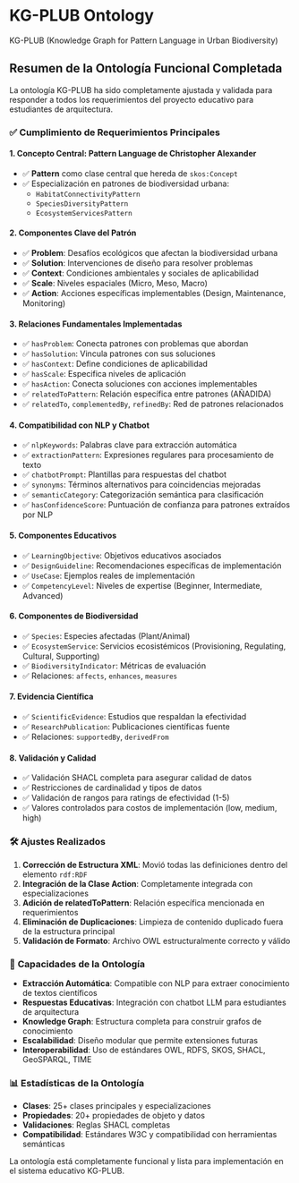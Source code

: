 # KG-PLUB Ontology
KG-PLUB (Knowledge Graph for Pattern Language in Urban Biodiversity)

## Resumen de la Ontología Funcional Completada

La ontología KG-PLUB ha sido completamente ajustada y validada para responder a todos los requerimientos del proyecto educativo para estudiantes de arquitectura. 

### ✅ **Cumplimiento de Requerimientos Principales**

#### 1. **Concepto Central: Pattern Language de Christopher Alexander**
- ✅ **Pattern** como clase central que hereda de `skos:Concept`
- ✅ Especialización en patrones de biodiversidad urbana:
  - `HabitatConnectivityPattern`
  - `SpeciesDiversityPattern` 
  - `EcosystemServicesPattern`

#### 2. **Componentes Clave del Patrón**
- ✅ **Problem**: Desafíos ecológicos que afectan la biodiversidad urbana
- ✅ **Solution**: Intervenciones de diseño para resolver problemas
- ✅ **Context**: Condiciones ambientales y sociales de aplicabilidad
- ✅ **Scale**: Niveles espaciales (Micro, Meso, Macro)
- ✅ **Action**: Acciones específicas implementables (Design, Maintenance, Monitoring)

#### 3. **Relaciones Fundamentales Implementadas**
- ✅ `hasProblem`: Conecta patrones con problemas que abordan
- ✅ `hasSolution`: Vincula patrones con sus soluciones
- ✅ `hasContext`: Define condiciones de aplicabilidad
- ✅ `hasScale`: Especifica niveles de aplicación
- ✅ `hasAction`: Conecta soluciones con acciones implementables
- ✅ `relatedToPattern`: Relación específica entre patrones (AÑADIDA)
- ✅ `relatedTo`, `complementedBy`, `refinedBy`: Red de patrones relacionados

#### 4. **Compatibilidad con NLP y Chatbot**
- ✅ `nlpKeywords`: Palabras clave para extracción automática
- ✅ `extractionPattern`: Expresiones regulares para procesamiento de texto
- ✅ `chatbotPrompt`: Plantillas para respuestas del chatbot
- ✅ `synonyms`: Términos alternativos para coincidencias mejoradas
- ✅ `semanticCategory`: Categorización semántica para clasificación
- ✅ `hasConfidenceScore`: Puntuación de confianza para patrones extraídos por NLP

#### 5. **Componentes Educativos**
- ✅ `LearningObjective`: Objetivos educativos asociados
- ✅ `DesignGuideline`: Recomendaciones específicas de implementación
- ✅ `UseCase`: Ejemplos reales de implementación
- ✅ `CompetencyLevel`: Niveles de expertise (Beginner, Intermediate, Advanced)

#### 6. **Componentes de Biodiversidad**
- ✅ `Species`: Especies afectadas (Plant/Animal)
- ✅ `EcosystemService`: Servicios ecosistémicos (Provisioning, Regulating, Cultural, Supporting)
- ✅ `BiodiversityIndicator`: Métricas de evaluación
- ✅ Relaciones: `affects`, `enhances`, `measures`

#### 7. **Evidencia Científica**
- ✅ `ScientificEvidence`: Estudios que respaldan la efectividad
- ✅ `ResearchPublication`: Publicaciones científicas fuente
- ✅ Relaciones: `supportedBy`, `derivedFrom`

#### 8. **Validación y Calidad**
- ✅ Validación SHACL completa para asegurar calidad de datos
- ✅ Restricciones de cardinalidad y tipos de datos
- ✅ Validación de rangos para ratings de efectividad (1-5)
- ✅ Valores controlados para costos de implementación (low, medium, high)

### 🛠️ **Ajustes Realizados**

1. **Corrección de Estructura XML**: Movió todas las definiciones dentro del elemento `rdf:RDF`
2. **Integración de la Clase Action**: Completamente integrada con especializaciones
3. **Adición de relatedToPattern**: Relación específica mencionada en requerimientos
4. **Eliminación de Duplicaciones**: Limpieza de contenido duplicado fuera de la estructura principal
5. **Validación de Formato**: Archivo OWL estructuralmente correcto y válido

### 🎯 **Capacidades de la Ontología**

- **Extracción Automática**: Compatible con NLP para extraer conocimiento de textos científicos
- **Respuestas Educativas**: Integración con chatbot LLM para estudiantes de arquitectura
- **Knowledge Graph**: Estructura completa para construir grafos de conocimiento
- **Escalabilidad**: Diseño modular que permite extensiones futuras
- **Interoperabilidad**: Uso de estándares OWL, RDFS, SKOS, SHACL, GeoSPARQL, TIME

### 📊 **Estadísticas de la Ontología**
- **Clases**: 25+ clases principales y especializaciones
- **Propiedades**: 20+ propiedades de objeto y datos
- **Validaciones**: Reglas SHACL completas
- **Compatibilidad**: Estándares W3C y compatibilidad con herramientas semánticas

La ontología está completamente funcional y lista para implementación en el sistema educativo KG-PLUB.
